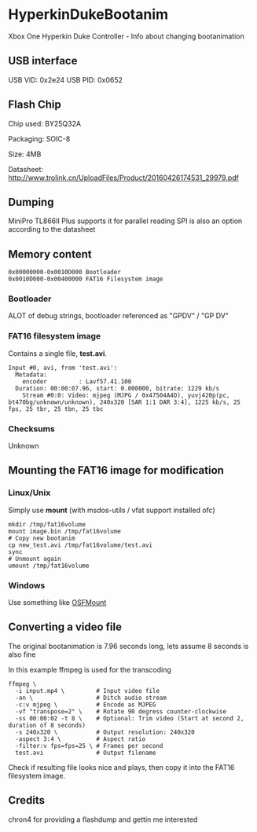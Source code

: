 # HyperkinDukeBootanim
Xbox One Hyperkin Duke Controller - Info about changing bootanimation

## USB interface
USB VID: 0x2e24
USB PID: 0x0652

## Flash Chip

Chip used: BY25Q32A

Packaging: SOIC-8

Size: 4MB

Datasheet: http://www.trolink.cn/UploadFiles/Product/20160426174531_29979.pdf


## Dumping
MiniPro TL866II Plus supports it for parallel reading
SPI is also an option according to the datasheet

## Memory content
```
0x00000000-0x0010D000 Bootloader
0x0010D000-0x00400000 FAT16 Filesystem image
```

### Bootloader
ALOT of debug strings, bootloader referenced as "GPDV" / "GP DV"

### FAT16 filesystem image
Contains a single file, **test.avi**.
```
Input #0, avi, from 'test.avi':
  Metadata:
    encoder         : Lavf57.41.100
  Duration: 00:00:07.96, start: 0.000000, bitrate: 1229 kb/s
    Stream #0:0: Video: mjpeg (MJPG / 0x47504A4D), yuvj420p(pc, bt470bg/unknown/unknown), 240x320 [SAR 1:1 DAR 3:4], 1225 kb/s, 25 fps, 25 tbr, 25 tbn, 25 tbc
```

### Checksums
Unknown

## Mounting the FAT16 image for modification
### Linux/Unix
Simply use **mount** (with msdos-utils / vfat support installed ofc)
```
mkdir /tmp/fat16volume
mount image.bin /tmp/fat16volume
# Copy new bootanim
cp new_test.avi /tmp/fat16volume/test.avi
sync
# Unmount again
umount /tmp/fat16volume
```

### Windows
Use something like [OSFMount](https://www.osforensics.com/tools/mount-disk-images.html)

## Converting a video file
The original bootanimation is 7.96 seconds long, lets assume 8 seconds is also fine

In this example ffmpeg is used for the transcoding
```
ffmpeg \
  -i input.mp4 \         # Input video file
  -an \                  # Ditch audio stream
  -c:v mjpeg \           # Encode as MJPEG
  -vf "transpose=2" \    # Rotate 90 degress counter-clockwise
  -ss 00:00:02 -t 8 \    # Optional: Trim video (Start at second 2, duration of 8 seconds)
  -s 240x320 \           # Output resolution: 240x320
  -aspect 3:4 \          # Aspect ratio
  -filter:v fps=fps=25 \ # Frames per second
  test.avi               # Output filename
```
Check if resulting file looks nice and plays, then copy it into the FAT16 filesystem image.

## Credits
chron4 for providing a flashdump and gettin me interested
